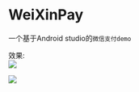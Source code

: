 # WeiXinPay
一个基于Android studio的`微信支付demo`<br>
 
 效果:<br>
![](https://github.com/saiJPlus/WeiXinPay/raw/master/picture/b.png)<br>

![](https://github.com/saiJPlus/WeiXinPay/raw/master/picture/a.png)<br>
